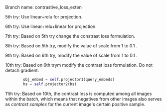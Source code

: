 Branch name: contrastive_loss_exten


5th try:
Use linear+relu for projection.

6th try:
Use linear+relu+linear for projection.

7th try:
Based on 5th try change the constrast loss formulation.

8th try:
Based on 5th try, modify the value of scale from 1 to 0.1 .

9th try:
Based on 6th try, modify the value of scale from 1 to 0.1 .

10th try:
Based on 6th trym modify the contrast loss formulation. Do not detach gradient.
```python
        obj_embed = self.projector1(query_embeds)
        hs = self.projector2(hs)
```

11th try:
Based on 10th, the contrast loss is computed among all images within the batch, which means that negatives from other images also serves as *contrast samples* for the current image's certain positive sample. 